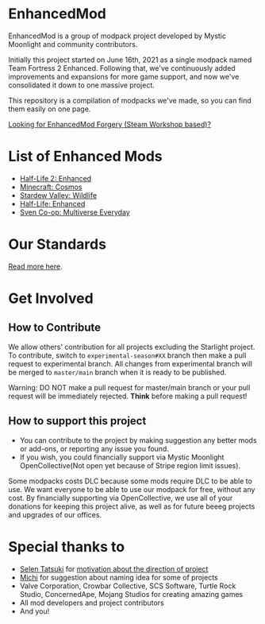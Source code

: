 # EnhancedMod
EnhancedMod is a group of modpack project developed by Mystic Moonlight and community contributors.

Initially this project started on June 16th, 2021 as a single modpack named Team Fortress 2 Enhanced.
Following that, we've continuously added improvements and expansions for more game support, and now we've consolidated it down to one massive project.

This repository is a compilation of modpacks we've made, so you can find them easily on one page.

[Looking for EnhancedMod Forgery (Steam Workshop based)?](https://github.com/MysticMoonlight/EnhancedModForgery)

# List of Enhanced Mods
* [Half-Life 2: Enhanced](https://github.com/MysticMoonlight/EnhancedMod/blob/main/hl2e/README.md)
* [Minecraft: Cosmos](https://github.com/MysticMoonlight/EnhancedMod/blob/main/cosmos/stable/README.md)
* [Stardew Valley: Wildlife](https://github.com/MysticMoonlight/EnhancedMod/blob/main/svwl/README.md)
* [Half-Life: Enhanced](https://github.com/MysticMoonlight/EnhancedMod/blob/main/hle/README.md)
* [Sven Co-op: Multiverse Everyday](https://github.com/MysticMoonlight/EnhancedMod/blob/main/sc/README.md)
   
# Our Standards
[Read more here](https://github.com/MysticMoonlight/EnhancedMod/blob/main/STANDARD.md).

# Get Involved
## How to Contribute
We allow others' contribution for all projects excluding the Starlight project. To contribute, switch to `experimental-season#XX` branch then make a pull request to experimental branch.
All changes from experimental branch will be merged to `master/main` branch when it is ready to be published.

Warning: DO NOT make a pull request for master/main branch or your pull request will be immediately rejected. **Think** before making a pull request!

## How to support this project
* You can contribute to the project by making suggestion any better mods or add-ons, or reporting any issue you found.
* If you wish, you could financially support via Mystic Moonlight OpenCollective(Not open yet because of Stripe region limit issues).

Some modpacks costs DLC because some mods require DLC to be able to use. We want everyone to be able to use our modpack for free, without any cost.
By financially supporting via OpenCollective, we use all of your donations for keeping this project alive, as well as for future beeeg projects and upgrades of our offices.

# Special thanks to
* [Selen Tatsuki](https://twitter.com/Selen_Tatsuki) for [motivation about the direction of project](https://twitter.com/Selen_Tatsuki/status/1453444303968038913)
* [Michi](https://steamcommunity.com/profiles/76561198295898640) for suggestion about naming idea for some of projects
* Valve Corporation, Crowbar Collective, SCS Software, Turtle Rock Studio, ConcernedApe, Mojang Studios for creating amazing games
* All mod developers and project contributors
* And you!

<!-- Thank you as always for giving us a hope, Selen! -->
